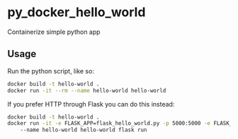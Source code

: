 # py_docker_hello_world
Containerize simple python app

## Usage

Run the python script, like so:
```bash
docker build -t hello-world .
docker run -it --rm --name hello-world hello-world
```

If you prefer HTTP through Flask you can do this instead:

```bash
docker build -t hello-world .
docker run -it -e FLASK_APP=flask_hello_world.py -p 5000:5000 -e FLASK_RUN_HOST=0.0.0.0 --rm \ 
    --name hello-world hello-world flask run
```
